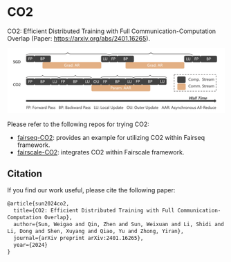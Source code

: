 # CO2
CO2: Efficient Distributed Training with Full Communication-Computation Overlap (Paper: https://arxiv.org/abs/2401.16265).

<p align="center">
  <img src="./figures/CO2-ppt-improved.png" />
</p>


Please refer to the following repos for trying CO2:
* [fairseq-CO2](https://github.com/weigao266/fairseq-CO2): provides an example for utilizing CO2 within Fairseq framework.
* [fairscale-CO2](https://github.com/weigao266/fairscale-CO2): integrates CO2 within Fairscale framework.


## Citation
If you find our work useful, please cite the following paper:
```
@article{sun2024co2,
  title={CO2: Efficient Distributed Training with Full Communication-Computation Overlap},
  author={Sun, Weigao and Qin, Zhen and Sun, Weixuan and Li, Shidi and Li, Dong and Shen, Xuyang and Qiao, Yu and Zhong, Yiran},
  journal={arXiv preprint arXiv:2401.16265},
  year={2024}
}
```
